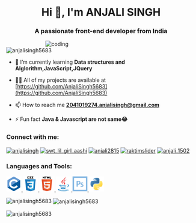 <h1 align="center">Hi 👋, I'm ANJALI SINGH</h1>
<h3 align="center">A passionate front-end developer from India</h3>
<img align="right"alt="coding"width="400"src="https://media.tenor.com/S59bPkT0pqcAAAAC/programming.gif">
<p align="left"> <img src="https://komarev.com/ghpvc/?username=anjalisingh5683&label=Profile%20views&color=0e75b6&style=flat" alt="anjalisingh5683" /> </p>

- 🌱 I’m currently learning **Data structures and Alglorithm,JavaScript,JQuery**

- 👨‍💻 All of my projects are available at [https://github.com/AnjaliSingh5683](https://github.com/AnjaliSingh5683)

- 📫 How to reach me **2041019274.anjalisingh@gmail.com**

- ⚡ Fun fact **Java & Javascript are not same😂**

<h3 align="left">Connect with me:</h3>
<p align="left">
<a href="https://www.linkedin.com/in/anjali-singh-975733216/" target="blank"><img align="center" src="https://raw.githubusercontent.com/rahuldkjain/github-profile-readme-generator/master/src/images/icons/Social/linked-in-alt.svg" alt="anjalisingh" height="30" width="40" /></a>
<a href="https://instagram.com/swt_lil_girl_aashi" target="blank"><img align="center" src="https://raw.githubusercontent.com/rahuldkjain/github-profile-readme-generator/master/src/images/icons/Social/instagram.svg" alt="swt_lil_girl_aashi" height="30" width="40" /></a>
<a href="https://www.codechef.com/users/anjali2815" target="blank"><img align="center" src="https://cdn.jsdelivr.net/npm/simple-icons@3.1.0/icons/codechef.svg" alt="anjali2815" height="30" width="40" /></a>
<a href="https://www.hackerrank.com/anjalisinghchpr" target="blank"><img align="center" src="https://raw.githubusercontent.com/rahuldkjain/github-profile-readme-generator/master/src/images/icons/Social/hackerrank.svg" alt="raktimslider" height="30" width="40" /></a>
<a href="https://www.leetcode.com/anjali_1502" target="blank"><img align="center" src="https://raw.githubusercontent.com/rahuldkjain/github-profile-readme-generator/master/src/images/icons/Social/leet-code.svg" alt="anjali_1502" height="30" width="40" /></a>
</p>

<h3 align="left">Languages and Tools:</h3>
<p align="left"> <a href="https://www.cprogramming.com/" target="_blank" rel="noreferrer"> <img src="https://raw.githubusercontent.com/devicons/devicon/master/icons/c/c-original.svg" alt="c" width="40" height="40"/> </a> <a href="https://www.w3schools.com/css/" target="_blank" rel="noreferrer"> <img src="https://raw.githubusercontent.com/devicons/devicon/master/icons/css3/css3-original-wordmark.svg" alt="css3" width="40" height="40"/> </a> <a href="https://www.w3.org/html/" target="_blank" rel="noreferrer"> <img src="https://raw.githubusercontent.com/devicons/devicon/master/icons/html5/html5-original-wordmark.svg" alt="html5" width="40" height="40"/> </a> <a href="https://www.java.com" target="_blank" rel="noreferrer"> <img src="https://raw.githubusercontent.com/devicons/devicon/master/icons/java/java-original.svg" alt="java" width="40" height="40"/> </a> <a href="https://www.photoshop.com/en" target="_blank" rel="noreferrer"> <img src="https://raw.githubusercontent.com/devicons/devicon/master/icons/photoshop/photoshop-line.svg" alt="photoshop" width="40" height="40"/> </a> <a href="https://www.python.org" target="_blank" rel="noreferrer"> <img src="https://raw.githubusercontent.com/devicons/devicon/master/icons/python/python-original.svg" alt="python" width="40" height="40"/> </a> </p>

<p><img align="left" src="https://github-readme-stats.vercel.app/api/top-langs?username=anjalisingh5683&show_icons=true&locale=en&layout=compact" alt="anjalisingh5683" /></p>

<p>&nbsp;<img align="center" src="https://github-readme-stats.vercel.app/api?username=anjalisingh5683&show_icons=true&locale=en" alt="anjalisingh5683" /></p>

<p><img align="center" src="https://github-readme-streak-stats.herokuapp.com/?user=anjalisingh5683&" alt="anjalisingh5683" /></p>
